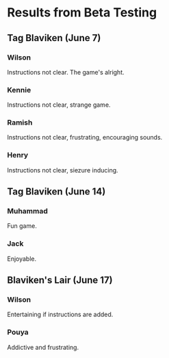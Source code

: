 # Results from Beta Testing

## Tag Blaviken (June 7)
### Wilson
Instructions not clear. The game's alright.
### Kennie
Instructions not clear, strange game.
### Ramish
Instructions not clear, frustrating, encouraging sounds.
### Henry
Instructions not clear, siezure inducing.

## Tag Blaviken (June 14)
### Muhammad
Fun game.
### Jack
Enjoyable.

## Blaviken's Lair (June 17)
### Wilson
Entertaining if instructions are added.
### Pouya
Addictive and frustrating.


